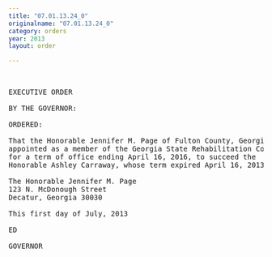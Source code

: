 ```yaml
---
title: "07.01.13.24_0"
originalname: "07.01.13.24_0"
category: orders
year: 2013
layout: order

---
```

<pre>
 

EXECUTIVE ORDER

BY THE GOVERNOR:

ORDERED:

That the Honorable Jennifer M. Page of Fulton County, Georgia, is
appointed as a member of the Georgia State Rehabilitation Council,
for a term of office ending April 16, 2016, to succeed the
Honorable Ashley Carraway, whose term expired April 16, 2013.

The Honorable Jennifer M. Page
123 N. McDonough Street
Decatur, Georgia 30030

This first day of July, 2013

ED

GOVERNOR

</pre>
